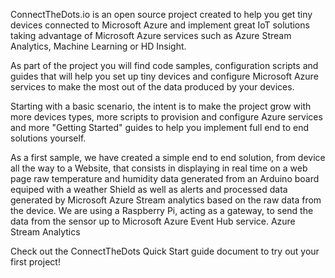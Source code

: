 ConnectTheDots.io is an open source project created to help you get tiny devices connected to Microsoft Azure and implement great IoT solutions taking advantage of Microsoft Azure services such as Azure Stream Analytics, Machine Learning or HD Insight.

As part of the project you will find code samples, configuration scripts and guides that will help you set up tiny devices and configure Microsoft Azure services to make the most out of the data produced by your devices.

Starting with a basic scenario, the intent is to make the project grow with more devices types, more scripts to provision and configure Azure services and more "Getting Started" guides to help you implement full end to end solutions yourself.

As a first sample, we have created a simple end to end solution, from device all the way to a Website, that consists in displaying in real time on a web page raw temperature and humidity data generated from an Arduino board equiped with a weather Shield as well as alerts and processed data generated by Microsoft Azure Stream analytics based on the raw data from the device.
We are using a Raspberry Pi, acting as a gateway, to send the data from the sensor up to Microsoft Azure Event Hub service.
Azure Stream Analytics 

Check out the ConnectTheDots Quick Start guide document to try out your first project!
